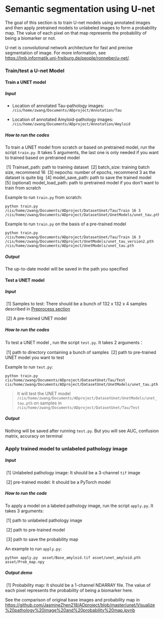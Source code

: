# Semantic segmentation using U-net

The goal of this section is to train U-net models using annotated images and then apply pretrained models to unlabeled images to form a probability map. The value of each pixel on that map represents the probability of being a biomarker or not.

U-net is convolutional network architecture for fast and precise segmentation of image. For more information, see https://lmb.informatik.uni-freiburg.de/people/ronneber/u-net/. 

### Train/test a U-net Model

#### Train a UNET model

##### Input

* Location of annotated Tau-pathology images: `/cis/home/zwang/Documents/ADproject/Annotation/Tau`

* Location of annotated Amyloid-pathology images: `/cis/home/zwang/Documents/ADproject/Annotation/Amyloid`

##### How to run the codes

To train a UNET model from scratch or based on pretrained model, run the script `train.py`. It takes 5 arguments, the last one is only needed if you want to trained based on pretrained model

​	[1] Trainset_path: path to training dataset
​	[2] batch_size: training batch size, recommend 16
​	[3] nepochs: number of epochs, recommend 3 as the dataset is quite big
​	[4] model_save_path: path to save the trained model
​	[5] (optional) model_load_path: path to pretrained model if you don't want to train from scratch

Example to run `train.py` from scratch:

```
python train.py /cis/home/zwang/Documents/ADproject/DatasetUnet/Tau/Train 16 3  /cis/home/zwang/Documents/ADproject/DatasetUnet/UnetModels/unet_tau.pth 
```

Example to run `train.py` on the basis of a pre-trained model

```
python train.py /cis/home/zwang/Documents/ADproject/DatasetUnet/Tau/Train 16 3  /cis/home/zwang/Documents/ADproject/UnetModels/unet_tau_version2.pth /cis/home/zwang/Documents/ADproject/UnetModels/unet_tau.pth
```

##### Output

The up-to-date model will be saved in the path you specified 



#### Test a UNET model

##### Input

​	[1] Samples to test: There should be a bunch of 132 x 132 x 4 samples described in [Preprocess section](https://github.com/JasmineZhen218/ADproject/blob/master/preprocess/readme.md)

​	[2] A pre-trained UNET model

##### How to run the codes

To test a UNET model , run the script `test.py`. It takes 2 arguments：

​	[1] path to directory containing a bunch of samples 
​	[2] path to pre-trained UNET model you want to test

Example to run `test.py`:

```
python train.py cis/home/zwang/Documents/ADproject/DatasetUnet/Tau/Test  cis/home/zwang/Documents/ADproject/DatasetUnet/UnetModels/unet_tau.pth 
```

> It will test the  UNET model `/cis/home/zwang/Documents/ADproject/DatasetUnet/UnetModels/unet_tau.pth`  on samples in `/cis/home/zwang/Documents/ADproject/DatasetUnet/Tau/Test`  

##### Output

Nothing will be saved after running `test.py`. But you will see AUC, confusion matrix, accuracy on terminal



### Apply trained model to unlabeled pathology image

##### Input

​	[1] Unlabeled pathology image: It should be a 3-channel `tif` image

​	[2] pre-trained model: It should be a PyTorch model 

##### How to run the code

To apply a model on a labeled pathology image, run the script `apply.py`. It takes 3 arguments:

​	[1] path to unlabeled pathology image

​	[2] path to pre-trained model

​	[3] path to save the probability map

An example to run `apply.py`:

```
python apply.py  asset/Base_amyloid.tif asset/unet_amyloid.pth asset/Prob_map.npy
```

##### Output demo

​	[1] Probability map: It should be a 1-channel NDARRAY file. The value of each pixel represents the probability of being a biomarker here.

See the comparison of original base images and probability map in https://github.com/JasmineZhen218/ADproject/blob/master/unet/Visualize%20pathology%20image%20and%20probability%20map.ipynb











